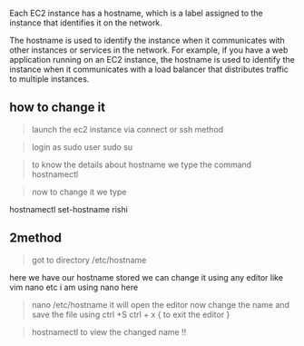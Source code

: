 

Each EC2 instance has a hostname, which is a label assigned to the instance that identifies it on the network.

The hostname is used to identify the instance when it communicates with other instances or services in the network. For example, if you have a web application running on an EC2 instance, the hostname is used to identify the instance when it communicates with a load balancer that distributes traffic to multiple instances.


## how to change it

> launch the ec2 instance via connect or ssh method 

> login as sudo user
sudo su

>to know the details about hostname we type the command
hostnamectl

> now to change it we type

hostnamectl set-hostname rishi


## 2method 

> got to directory 
/etc/hostname

here we have our hostname stored 
we can change it using any editor like vim nano etc 
i am using nano here 

> nano /etc/hostname
it will open the editor now change the name and save the file using
ctrl +S 
ctrl + x { to exit the editor } 

> hostnamectl 
to view the changed name !! 